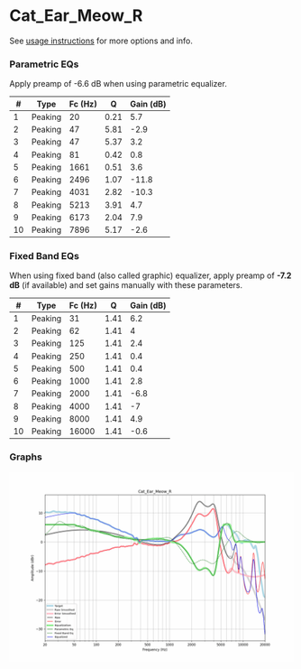 # Cat_Ear_Meow_R
See [usage instructions](https://github.com/jaakkopasanen/AutoEq#usage) for more options and info.

### Parametric EQs
Apply preamp of -6.6 dB when using parametric equalizer.

|   # | Type    |   Fc (Hz) |    Q |   Gain (dB) |
|-----|---------|-----------|------|-------------|
|   1 | Peaking |        20 | 0.21 |         5.7 |
|   2 | Peaking |        47 | 5.81 |        -2.9 |
|   3 | Peaking |        47 | 5.37 |         3.2 |
|   4 | Peaking |        81 | 0.42 |         0.8 |
|   5 | Peaking |      1661 | 0.51 |         3.6 |
|   6 | Peaking |      2496 | 1.07 |       -11.8 |
|   7 | Peaking |      4031 | 2.82 |       -10.3 |
|   8 | Peaking |      5213 | 3.91 |         4.7 |
|   9 | Peaking |      6173 | 2.04 |         7.9 |
|  10 | Peaking |      7896 | 5.17 |        -2.6 |

### Fixed Band EQs
When using fixed band (also called graphic) equalizer, apply preamp of **-7.2 dB** (if available) and set gains manually with these parameters.

|   # | Type    |   Fc (Hz) |    Q |   Gain (dB) |
|-----|---------|-----------|------|-------------|
|   1 | Peaking |        31 | 1.41 |         6.2 |
|   2 | Peaking |        62 | 1.41 |         4   |
|   3 | Peaking |       125 | 1.41 |         2.4 |
|   4 | Peaking |       250 | 1.41 |         0.4 |
|   5 | Peaking |       500 | 1.41 |         0.4 |
|   6 | Peaking |      1000 | 1.41 |         2.8 |
|   7 | Peaking |      2000 | 1.41 |        -6.8 |
|   8 | Peaking |      4000 | 1.41 |        -7   |
|   9 | Peaking |      8000 | 1.41 |         4.9 |
|  10 | Peaking |     16000 | 1.41 |        -0.6 |

### Graphs
![](./Cat_Ear_Meow_R.png)
